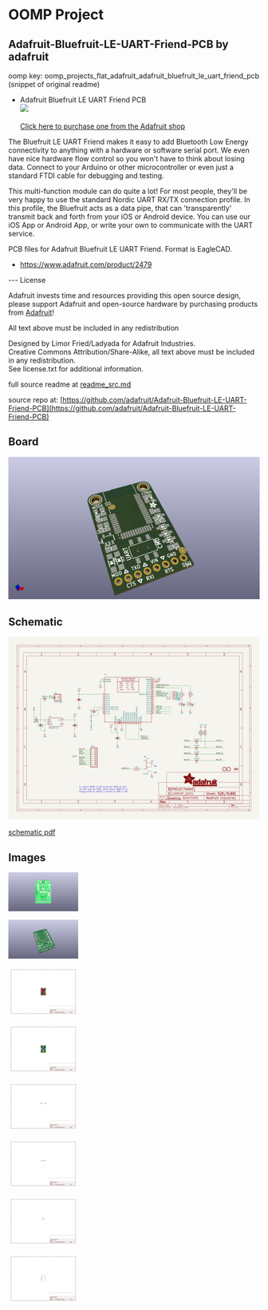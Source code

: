 # OOMP Project  
## Adafruit-Bluefruit-LE-UART-Friend-PCB  by adafruit  
  
oomp key: oomp_projects_flat_adafruit_adafruit_bluefruit_le_uart_friend_pcb  
(snippet of original readme)  
  
- Adafruit Bluefruit LE UART Friend PCB  
<a href="http://www.adafruit.com/products/2479"><img src="assets/image.jpg?raw=true" width="500px"><br/>  
Click here to purchase one from the Adafruit shop</a>  
  
The Bluefruit LE UART Friend makes it easy to add Bluetooth Low Energy connectivity to anything with a hardware or software serial port. We even have nice hardware flow control so you won't have to think about losing data. Connect to your Arduino or other microcontroller or even just a standard FTDI cable for debugging and testing.  
  
This multi-function module can do quite a lot! For most people, they'll be very happy to use the standard Nordic UART RX/TX connection profile. In this profile, the Bluefruit acts as a data pipe, that can 'transparently' transmit back and forth from your iOS or Android device. You can use our iOS App or Android App, or write your own to communicate with the UART service.  
  
PCB files for Adafruit Bluefruit LE UART Friend. Format is EagleCAD.   
- https://www.adafruit.com/product/2479  
  
--- License  
  
Adafruit invests time and resources providing this open source design, please support Adafruit and open-source hardware by purchasing products from [Adafruit](https://www.adafruit.com)!  
  
All text above must be included in any redistribution  
  
Designed by Limor Fried/Ladyada for Adafruit Industries.  
Creative Commons Attribution/Share-Alike, all text above must be included in any redistribution.   
See license.txt for additional information.  
  
  full source readme at [readme_src.md](readme_src.md)  
  
source repo at: [https://github.com/adafruit/Adafruit-Bluefruit-LE-UART-Friend-PCB](https://github.com/adafruit/Adafruit-Bluefruit-LE-UART-Friend-PCB)  
## Board  
  
[![working_3d.png](working_3d_600.png)](working_3d.png)  
## Schematic  
  
[![working_schematic.png](working_schematic_600.png)](working_schematic.png)  
  
[schematic pdf](working_schematic.pdf)  
## Images  
  
[![working_3D_bottom.png](working_3D_bottom_140.png)](working_3D_bottom.png)  
  
[![working_3D_top.png](working_3D_top_140.png)](working_3D_top.png)  
  
[![working_assembly_page_01.png](working_assembly_page_01_140.png)](working_assembly_page_01.png)  
  
[![working_assembly_page_02.png](working_assembly_page_02_140.png)](working_assembly_page_02.png)  
  
[![working_assembly_page_03.png](working_assembly_page_03_140.png)](working_assembly_page_03.png)  
  
[![working_assembly_page_04.png](working_assembly_page_04_140.png)](working_assembly_page_04.png)  
  
[![working_assembly_page_05.png](working_assembly_page_05_140.png)](working_assembly_page_05.png)  
  
[![working_assembly_page_06.png](working_assembly_page_06_140.png)](working_assembly_page_06.png)  
